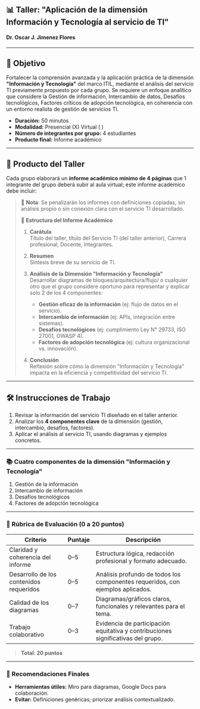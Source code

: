 ## 📊 Taller: "Aplicación de la dimensión **Información y Tecnología** al servicio de TI"  
#### Dr. Oscar J. Jimenez Flores  

---

## 🎯 Objetivo  
Fortalecer la comprensión avanzada y la aplicación práctica de la dimensión **"Información y Tecnología"** del marco ITIL, mediante el análisis del servicio TI previamente propuesto por cada grupo. Se requiere un enfoque analítico que considere la Gestión de información, Intercambio de datos, Desafíos tecnológicos, Factores críticos de adopción tecnológica, en coherencia con un entorno realista de gestión de servicios TI.  

- **Duración:** 50 minutos  
- **Modalidad:** Presencial (X)    Virtual ( )  
- **Número de integrantes por grupo:** 4 estudiantes  
- **Producto final:** Informe académico

---

## 📄 Producto del Taller  
Cada grupo elaborará un **informe académico mínimo de 4 páginas** que 1 integrante del grupo deberá subir al aula virtual; este informe académico debe incluir:  

> 🔺 **Nota**: Se penalizarán los informes con definiciones copiadas, sin análisis propio o sin conexión clara con el servicio TI desarrollado.  
>  
> 📑 **Estructura del Informe Académico**  
>  
> 1. **Carátula**  
>    Título del taller, título del Servicio TI (del taller anterior), Carrera profesional, Docente, Integrantes.  
>  
> 2. **Resumen**  
>    Síntesis breve de su servicio de TI.  
>  
> 3. **Análisis de la Dimensión "Información y Tecnología"**  
>    Desarrollar diagramas de bloques/arquitectura/flujo/ o cualquier otro que el grupo considere oportuno para representar y explicar solo 2 de los 4 componentes:  
>    - **Gestión eficaz de la información** (ej: flujo de datos en el servicio).  
>    - **Intercambio de información** (ej: APIs, integración entre sistemas).  
>    - **Desafíos tecnológicos** (ej: cumplimiento Ley N° 29733, ISO 27001, OWASP 4).  
>    - **Factores de adopción tecnológica** (ej: cultura organizacional vs. innovación).  
>  
> 4. **Conclusión**  
>    Reflexión sobre cómo la dimensión "Información y Tecnología" impacta en la eficiencia y competitividad del servicio TI.  

---

## 🛠 Instrucciones de Trabajo  

1. Revisar la información del servicio TI diseñado en el taller anterior.  
2. Analizar los **4 componentes clave** de la dimensión (gestión, intercambio, desafíos, factores).  
3. Aplicar el análisis al servicio TI, usando diagramas y ejemplos concretos.  

---

### 📚 Cuatro componentes de la dimensión "Información y Tecnología"  

1. Gestión de la información
2. Intercambio de información
3. Desafíos tecnológicos 
4. Factores de adopción tecnológica

---

### 🧮 Rúbrica de Evaluación (0 a 20 puntos)  

| **Criterio**                     | **Puntaje** | **Descripción**                                                                 |
|----------------------------------|-------------|---------------------------------------------------------------------------------|
| Claridad y coherencia del informe | 0–5         | Estructura lógica, redacción profesional y formato adecuado.                    |
| Desarrollo de los contenidos requeridos    | 0–5        | Análisis profundo de todos los componentes requeridos, con ejemplos aplicados.  |
| Calidad de los diagramas       | 0–7         | Diagramas/gráficos claros, funcionales y relevantes para el tema.               |
| Trabajo colaborativo             | 0–3         | Evidencia de participación equitativa y contribuciones significativas del grupo.|

> **Total: 20 puntos**  

---

### 📌 Recomendaciones Finales  

- **Herramientas útiles:** Miro para diagramas, Google Docs para colaboración.  
- **Evitar:** Definiciones genéricas; priorizar análisis contextualizado.  

